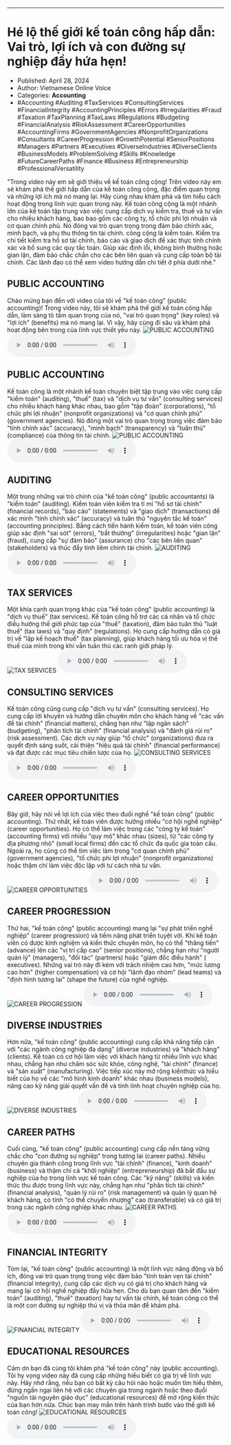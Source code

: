 
---

# Hé lộ thế giới kế toán công hấp dẫn: Vai trò, lợi ích và con đường sự nghiệp đầy hứa hẹn!

- Published: April 28, 2024
- Author: Vietnamese Online Voice
- Categories: **Accounting**
- #Accounting #Auditing #TaxServices #ConsultingServices #FinancialIntegrity #AccountingPrinciples #Errors #Irregularities #Fraud #Taxation #TaxPlanning #TaxLaws #Regulations #Budgeting #FinancialAnalysis #RiskAssessment #CareerOpportunities #AccountingFirms #GovernmentAgencies #NonprofitOrganizations #Consultants #CareerProgression #GrowthPotential #SeniorPositions #Managers #Partners #Executives #DiverseIndustries #DiverseClients #BusinessModels #ProblemSolving #Skills #Knowledge #FutureCareerPaths #Finance #Business #Entrepreneurship #ProfessionalVersatility

"Trong video này em sẽ giới thiệu về kế toán công cộng! Trên video này em sẽ khám phá thế giới hấp dẫn của kế toán công cộng, đặc điểm quan trọng và những lợi ích mà nó mang lại. Hãy cùng nhau khám phá và tìm hiểu cách hoạt động trong lĩnh vực quan trọng này. Kế toán công cộng là một nhánh lớn của kế toán tập trung vào việc cung cấp dịch vụ kiểm tra, thuế và tư vấn cho nhiều khách hàng, bao bao gồm các công ty, tổ chức phi lợi nhuận và cơ quan chính phủ. Nó đóng vai trò quan trọng trong đảm bảo chính xác, minh bạch, và phụ thu thông tin tài chính. công cộng là kiểm toán. Kiểm tra chi tiết kiểm tra hồ sơ tài chính, báo cáo và giao dịch để xác thực tính chính xác và bổ sung các quy tắc toán. Giúp xác định lỗi, không bình thường hoặc gian lận, đảm bảo chắc chắn cho các bên liên quan và cung cấp toàn bộ tài chính. Các lãnh đạo có thể xem video hướng dẫn chi tiết ở phía dưới nhé."


## PUBLIC ACCOUNTING

Chào mừng bạn đến với video của tôi về "kế toán công" (public accounting)! Trong video này, tôi sẽ khám phá thế giới kế toán công hấp dẫn, làm sáng tỏ tầm quan trọng của nó, "vai trò quan trọng" (key roles) và "lợi ích" (benefits) mà nó mang lại. Vì vậy, hãy cùng đi sâu và khám phá hoạt động bên trong của lĩnh vực thiết yếu này.
![PUBLIC ACCOUNTING](https://http-archiver-apis-production-80.schnworks.com/storage/images/transitions/2024-04-28/transition--12171438093-Montserrat-ExtraBold-4A148C.jpg)
<audio controls>
    <source src="https://http-archiver-apis-production-80.schnworks.com/storage/storage/audio/file-32601374016.mp3" type="audio/mpeg">
</audio>



## PUBLIC ACCOUNTING

Kế toán công là một nhánh kế toán chuyên biệt tập trung vào việc cung cấp "kiểm toán" (auditing), "thuế" (tax) và "dịch vụ tư vấn" (consulting services) cho nhiều khách hàng khác nhau, bao gồm "tập đoàn" (corporations), "tổ chức phi lợi nhuận" (nonprofit organizations) và "cơ quan chính phủ" (government agencies). Nó đóng một vai trò quan trọng trong việc đảm bảo "tính chính xác" (accuracy), "minh bạch" (transparency) và "tuân thủ" (compliance) của thông tin tài chính.
![PUBLIC ACCOUNTING](https://http-archiver-apis-production-80.schnworks.com/storage/images/transitions/2024-04-28/transition-34702605436-Montserrat-Bold-283593.jpg)
<audio controls>
    <source src="https://http-archiver-apis-production-80.schnworks.com/storage/storage/audio/file-14981419308.mp3" type="audio/mpeg">
</audio>



## AUDITING

Một trong những vai trò chính của "kế toán công" (public accountants) là "kiểm toán" (auditing). Kiểm toán viên kiểm tra tỉ mỉ "hồ sơ tài chính" (financial records), "báo cáo" (statements) và "giao dịch" (transactions) để xác minh "tính chính xác" (accuracy) và tuân thủ "nguyên tắc kế toán" (accounting principles). Bằng cách tiến hành kiểm toán, kế toán viên công giúp xác định "sai sót" (errors), "bất thường" (irregularities) hoặc "gian lận" (fraud), cung cấp "sự đảm bảo" (assurance) cho "các bên liên quan" (stakeholders) và thúc đẩy tính liêm chính tài chính.
![AUDITING](https://http-archiver-apis-production-80.schnworks.com/storage/images/transitions/2024-04-28/transition-16147575570-Montserrat-Medium-303F9F.jpg)
<audio controls>
    <source src="https://http-archiver-apis-production-80.schnworks.com/storage/storage/audio/file-5342756028.mp3" type="audio/mpeg">
</audio>



## TAX SERVICES

Một khía cạnh quan trọng khác của "kế toán công" (public accounting) là "dịch vụ thuế" (tax services). Kế toán công hỗ trợ các cá nhân và tổ chức điều hướng thế giới phức tạp của "thuế" (taxation), đảm bảo tuân thủ "luật thuế" (tax laws) và "quy định" (regulations). Họ cung cấp hướng dẫn có giá trị về "lập kế hoạch thuế" (tax planning), giúp khách hàng tối ưu hóa vị thế thuế của mình trong khi vẫn tuân thủ các ranh giới pháp lý.
![TAX SERVICES](https://http-archiver-apis-production-80.schnworks.com/storage/images/transitions/2024-04-28/transition-7053578382-Montserrat-ExtraBold-303F9F.jpg)
<audio controls>
    <source src="https://http-archiver-apis-production-80.schnworks.com/storage/storage/audio/file-28463259952.mp3" type="audio/mpeg">
</audio>



## CONSULTING SERVICES

Kế toán công cũng cung cấp "dịch vụ tư vấn" (consulting services). Họ cung cấp lời khuyên và hướng dẫn chuyên môn cho khách hàng về "các vấn đề tài chính" (financial matters), chẳng hạn như "lập ngân sách" (budgeting), "phân tích tài chính" (financial analysis) và "đánh giá rủi ro" (risk assessment). Các dịch vụ này giúp "tổ chức" (organizations) đưa ra quyết định sáng suốt, cải thiện "hiệu quả tài chính" (financial performance) và đạt được các mục tiêu chiến lược của họ.
![CONSULTING SERVICES](https://http-archiver-apis-production-80.schnworks.com/storage/images/transitions/2024-04-28/transition-20369350626-Montserrat-Thin-512DA8.jpg)
<audio controls>
    <source src="https://http-archiver-apis-production-80.schnworks.com/storage/storage/audio/file-2328380845.mp3" type="audio/mpeg">
</audio>



## CAREER OPPORTUNITIES

Bây giờ, hãy nói về lợi ích của việc theo đuổi nghề "kế toán công" (public accounting). Thứ nhất, kế toán viên được hưởng nhiều "cơ hội nghề nghiệp" (career opportunities). Họ có thể làm việc trong các "công ty kế toán" (accounting firms) với nhiều "quy mô" khác nhau (sizes), từ "các công ty địa phương nhỏ" (small local firms) đến các tổ chức đa quốc gia toàn cầu. Ngoài ra, họ cũng có thể tìm việc làm trong "cơ quan chính phủ" (government agencies), "tổ chức phi lợi nhuận" (nonprofit organizations) hoặc thậm chí làm việc độc lập với tư cách nhà tư vấn.
![CAREER OPPORTUNITIES](https://http-archiver-apis-production-80.schnworks.com/storage/images/transitions/2024-04-28/transition-41487357630-Montserrat-SemiBold-283593.jpg)
<audio controls>
    <source src="https://http-archiver-apis-production-80.schnworks.com/storage/storage/audio/file-26054585169.mp3" type="audio/mpeg">
</audio>



## CAREER PROGRESSION

Thứ hai, "kế toán công" (public accounting) mang lại "sự phát triển nghề nghiệp" (career progression) và tiềm năng phát triển tuyệt vời. Khi kế toán viên có được kinh nghiệm và kiến ​​thức chuyên môn, họ có thể "thăng tiến" (advance) lên các "vị trí cấp cao" (senior positions), chẳng hạn như "người quản lý" (managers), "đối tác" (partners) hoặc "giám đốc điều hành" ( executives). Những vai trò này đi kèm với trách nhiệm cao hơn, "mức lương cao hơn" (higher compensation) và cơ hội "lãnh đạo nhóm" (lead teams) và "định hình tương lai" (shape the future) của nghề nghiệp.
![CAREER PROGRESSION](https://http-archiver-apis-production-80.schnworks.com/storage/images/transitions/2024-04-28/transition--8691213313-Montserrat-Regular-004895.jpg)
<audio controls>
    <source src="https://http-archiver-apis-production-80.schnworks.com/storage/storage/audio/file-16741514874.mp3" type="audio/mpeg">
</audio>



## DIVERSE INDUSTRIES

Hơn nữa, "kế toán công" (public accounting) cung cấp khả năng tiếp cận với "các ngành công nghiệp đa dạng" (diverse industries) và "khách hàng" (clients). Kế toán có cơ hội làm việc với khách hàng từ nhiều lĩnh vực khác nhau, chẳng hạn như chăm sóc sức khỏe, công nghệ, "tài chính" (finance) và "sản xuất" (manufacturing). Việc tiếp xúc này mở rộng kiến ​​thức và hiểu biết của họ về các "mô hình kinh doanh" khác nhau (business models), nâng cao kỹ năng giải quyết vấn đề và tính linh hoạt chuyên nghiệp của họ.
![DIVERSE INDUSTRIES](https://http-archiver-apis-production-80.schnworks.com/storage/images/transitions/2024-04-28/transition-3937244715-Montserrat-SemiBold-1A237E.jpg)
<audio controls>
    <source src="https://http-archiver-apis-production-80.schnworks.com/storage/storage/audio/file-18423652385.mp3" type="audio/mpeg">
</audio>



## CAREER PATHS

Cuối cùng, "kế toán công" (public accounting) cung cấp nền tảng vững chắc cho "con đường sự nghiệp" trong tương lai (career paths). Nhiều chuyên gia thành công trong lĩnh vực "tài chính" (finance), "kinh doanh" (business) và thậm chí cả "khởi nghiệp" (entrepreneurship) đã bắt đầu sự nghiệp của họ trong lĩnh vực kế toán công. Các "kỹ năng" (skills) và kiến ​​thức thu được trong lĩnh vực này, chẳng hạn như "phân tích tài chính" (financial analysis), "quản lý rủi ro" (risk management) và quản lý quan hệ khách hàng, có tính "có thể chuyển nhượng" cao (transferable) và có giá trị trong các ngành công nghiệp khác nhau.
![CAREER PATHS](https://http-archiver-apis-production-80.schnworks.com/storage/images/transitions/2024-04-28/transition-7459673888-Montserrat-ExtraBold-7B1FA2.jpg)
<audio controls>
    <source src="https://http-archiver-apis-production-80.schnworks.com/storage/storage/audio/file-9430477979.mp3" type="audio/mpeg">
</audio>



## FINANCIAL INTEGRITY

Tóm lại, "kế toán công" (public accounting) là một lĩnh vực năng động và bổ ích, đóng vai trò quan trọng trong việc đảm bảo "tính toàn vẹn tài chính" (financial integrity), cung cấp các dịch vụ có giá trị cho khách hàng và mang lại cơ hội nghề nghiệp đầy hứa hẹn. Cho dù bạn quan tâm đến "kiểm toán" (auditing), "thuế" (taxation) hay tư vấn tài chính, kế toán công có thể là một con đường sự nghiệp thú vị và thỏa mãn để khám phá.
![FINANCIAL INTEGRITY](https://http-archiver-apis-production-80.schnworks.com/storage/images/transitions/2024-04-28/transition--12258271592-Montserrat-Regular-303F9F.jpg)
<audio controls>
    <source src="https://http-archiver-apis-production-80.schnworks.com/storage/storage/audio/file-12246439183.mp3" type="audio/mpeg">
</audio>



## EDUCATIONAL RESOURCES

Cảm ơn bạn đã cùng tôi khám phá "kế toán công" này (public accounting). Tôi hy vọng video này đã cung cấp những hiểu biết có giá trị về lĩnh vực này. Hãy nhớ rằng, nếu bạn có bất kỳ câu hỏi nào hoặc muốn tìm hiểu thêm, đừng ngần ngại liên hệ với các chuyên gia trong ngành hoặc theo đuổi "nguồn tài nguyên giáo dục" (educational resources) để mở rộng kiến ​​thức của bạn hơn nữa. Chúc bạn may mắn trên hành trình bước vào thế giới kế toán công!
![EDUCATIONAL RESOURCES](https://http-archiver-apis-production-80.schnworks.com/storage/images/transitions/2024-04-28/transition--7173284914-Montserrat-Thin-283593.jpg)
<audio controls>
    <source src="https://http-archiver-apis-production-80.schnworks.com/storage/storage/audio/file-11050492878.mp3" type="audio/mpeg">
</audio>

